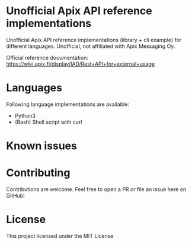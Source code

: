 # Unofficial Apix API reference implementations

Unofficial Apix API reference implementations (library + cli example) for different languages. Unofficial, not affiliated with Apix Messaging Oy.

Official reference documentation: https://wiki.apix.fi/display/IAD/Rest+API+for+external+usage


# Languages

Following language implementations are available:
* Python3
* (Bash) Shell script with curl

# Known issues

# Contributing

Contributions are welcome. Feel free to open a PR or file an issue here on GitHub!

# License

This project licensed under the MIT License

